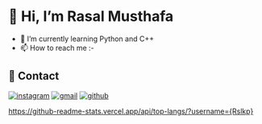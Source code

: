 # 👋 Hi, I’m Rasal Musthafa
- 🌱 I’m currently learning Python and C++
- 📫 How to reach me :-

## 🔗 Contact
[![instagram](https://img.shields.io/badge/Instagram-E4405F?style=for-the-badge&logo=instagram&logoColor=white)](https://www.instagram.com/rasalkp__k/)
[![gmail](https://img.shields.io/badge/Gmail-D14836?style=for-the-badge&logo=gmail&logoColor=white)](https://www.rasalkpofficial66@gmail.com)
[![github](https://img.shields.io/badge/GitHub-100000?style=for-the-badge&logo=github&logoColor=white)](https://www.linkedin.com/)

https://github-readme-stats.vercel.app/api/top-langs/?username={Rslkp}


